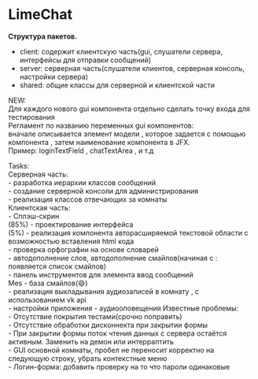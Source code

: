 # LimeChat
<b>Структура пакетов.</b><br>
<ul>

<li> client: содержит клиентскую часть(gui, слушатели сервера, интерфейсы для отправки сообщений)</li>
<li>  server: серверная часть(слушатели клиентов, серверная консоль, настройки сервера)</li>
<li> shared: общие классы для серверной и клиентской части</li>
 </ul>



NEW:<br>
Для каждого нового gui компонента отдельно сделать точку входа для тестирования<br>
Регламент по названию переменных gui компонентов: <br>
вначале описывается элемент модели , которое задается с помощью компонента , затем наименование компонента в JFX.<br>
Пример: loginTextField , chatTextArea , и т.д


Tasks:<br>
 Серверная часть:<br>
    - разработка иерархии классов сообщений<br>
    - создание серверной консоли для администрирования<br>
    - реализация классов отвечающих за комнаты<br>
 Клиентская часть:<br>
    - Сплэш-скрин<br>(85%)
    - проектирование интерфейса<br>(5%)
    - реализация компонента авторасширяемой текстовой области с возможностью вставления html кода<br>
    - проверка орфографии на основе словарей<br>
    - автодополнение слов, автодополнение смайлов(начиная с : появляется список смайлов)<br>
    - панель инструментов для элемента ввод сообщений<br> Mes
    - база смайлов(:smile:)<br>
    - реализация выкладывания аудиозаписей в комнату , с использованием vk api<br>
    - настройки приложения
    - аудиооповещения
 Известные проблемы: <br>
    - Отсутствие покрытия тестами(срочно поправить)<br>
    - Отсутствие обработки дисконнекта при закрытии формы<br>
    - При закрытии формы поток чтения данных с сервера остаётся активным. Заменить на демон или интерраптить<br>
    - GUI основной комнаты, пробел не переносит корректно на следующую строку, убрать контекстные меню<br>
    - Логин-форма: добавить проверку на то что пароли одинаковые
